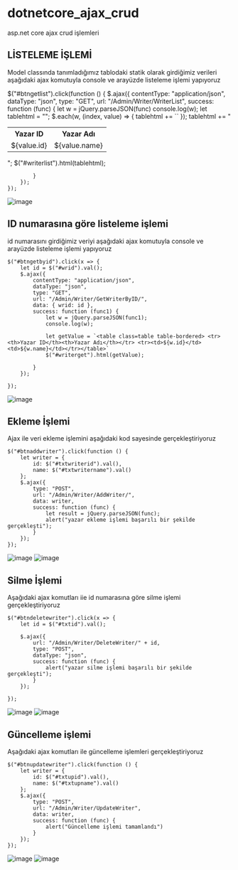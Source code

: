 # dotnetcore_ajax_crud
 asp.net core ajax crud işlemleri
 
 <h2>LİSTELEME İŞLEMİ</h2>
 <p>Model classında tanımladığımız tablodaki statik olarak girdiğimiz verileri aşağıdaki ajax komutuyla console ve arayüzde listeleme işlemi yapıyoruz</p>
   $("#btngetlist").click(function () {
        $.ajax({
            contentType: "application/json",
            dataType: "json",
            type: "GET",
            url: "/Admin/Writer/WriterList",
            success: function (func) {
                let w = jQuery.parseJSON(func)
                console.log(w);
                let tablehtml = "<table class=table table-bordered> <tr><th>Yazar ID</th><th>Yazar Adı</th></tr>";
                $.each(w, (index, value) => {
                    tablehtml += `<tr><td>${value.id}</td><td>${value.name}</td></tr>`
                });
                tablehtml += "</table>";
                $("#writerlist").html(tablehtml);

            }
        });
    });

![image](https://user-images.githubusercontent.com/64663453/188270671-057924e4-6feb-4a36-b061-193186245f7c.png)
<br/>
<h2>ID numarasına göre listeleme işlemi</h2>
 <p>id numarasını girdiğimiz veriyi aşağıdaki ajax komutuyla console ve arayüzde listeleme işlemi yapıyoruz</p>

    $("#btngetbyid").click(x => {
        let id = $("#wrid").val();
        $.ajax({
            contentType: "application/json",
            dataType: "json",
            type: "GET",
            url: "/Admin/Writer/GetWriterByID/",
            data: { wrid: id },
            success: function (func1) {
                let w = jQuery.parseJSON(func1);
                console.log(w);

                let getValue = `<table class=table table-bordered> <tr><th>Yazar ID</th><th>Yazar Adı</th></tr> <tr><td>${w.id}</td><td>${w.name}</td></tr></table>`
                $("#writerget").html(getValue);

            }
        });

    });

![image](https://user-images.githubusercontent.com/64663453/188270738-195b2e53-ba84-48ee-bd7c-beb135db45bb.png)
<br/>
<h2>Ekleme İşlemi</h2>
<p>Ajax ile veri ekleme işlemini aşağıdaki kod sayesinde gerçekleştiriyoruz</p>

    $("#btnaddwriter").click(function () {
        let writer = {
            id: $("#txtwriterid").val(),
            name: $("#txtwritername").val()
        };
        $.ajax({
            type: "POST",
            url: "/Admin/Writer/AddWriter/",
            data: writer,
            success: function (func) {
                let result = jQuery.parseJSON(func);
                alert("yazar ekleme işlemi başarılı bir şekilde gerçekleşti");
            }
        });
    });

![image](https://user-images.githubusercontent.com/64663453/188270801-243fc4c1-c4d8-4f70-a436-a4082d344ea4.png)
![image](https://user-images.githubusercontent.com/64663453/188270813-95d51fd4-5ed3-4040-8814-c0b4de75baca.png)
<br/>
<h2>Silme İşlemi</h2>
<p>Aşağıdaki ajax komutları iie id numarasına göre silme işlemi gerçekleştiriyoruz</p>

    $("#btndeletewriter").click(x => {
        let id = $("#txtid").val();

        $.ajax({
            url: "/Admin/Writer/DeleteWriter/" + id,
            type: "POST",
            dataType: "json",
            success: function (func) {
                alert("yazar silme işlemi başarılı bir şekilde gerçekleşti");
            }
        });

    });

![image](https://user-images.githubusercontent.com/64663453/188271018-1713ff23-1a6e-42bf-a88e-8109bcb5901c.png)
![image](https://user-images.githubusercontent.com/64663453/188271022-f3b1420d-cb62-4176-84a2-b81e3dd9648f.png)
<br/>
<h2>Güncelleme işlemi</h2>
<p>Aşağıdaki ajax komutları ile güncelleme işlemleri gerçekleştiriyoruz</p>

    $("#btnupdatewriter").click(function () {
        let writer = {
            id: $("#txtupid").val(),
            name: $("#txtupname").val()
        };
        $.ajax({
            type: "POST",
            url: "/Admin/Writer/UpdateWriter",
            data: writer,
            success: function (func) {
                alert("Güncelleme işlemi tamamlandı")
            }
        });
    });

![image](https://user-images.githubusercontent.com/64663453/188271079-cf48fe6a-0c5e-4387-adbe-742ef2a36229.png)
![image](https://user-images.githubusercontent.com/64663453/188271085-f11b617c-dd0d-4846-ba4f-11ee7ff5915f.png)


